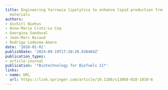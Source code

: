 ```yaml
---
title: Engineering Yarrowia lipolytica to enhance lipid production from lignocellulosic
  materials
authors:
- Xochitl Niehus
- Anne-Marie Crutz-Le Coq
- Georgina Sandoval
- Jean-Marc Nicaud
- Rodrigo Ledesma-Amaro
date: '2018-01-01'
publishDate: '2024-09-19T17:20:20.638404Z'
publication_types:
- article-journal
publication: '*Biotechnology for Biofuels 11*'
links:
- name: URL
  url: https://link.springer.com/article/10.1186/s13068-018-1010-6
---
```

